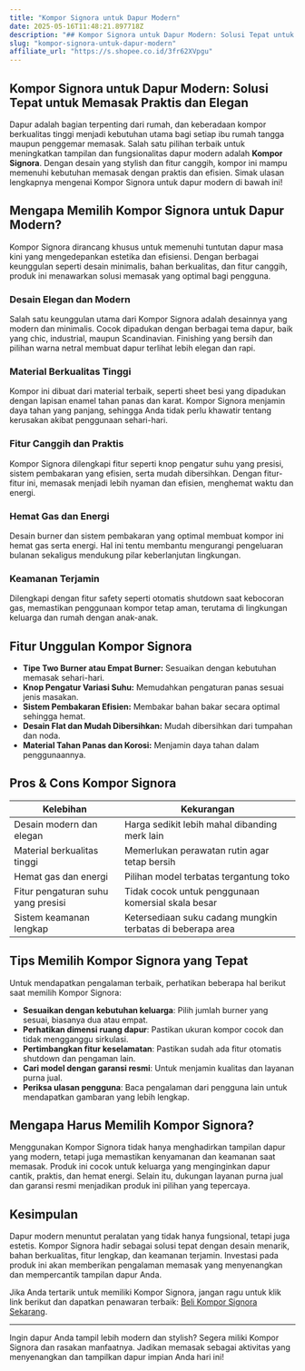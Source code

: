 ```yaml
---
title: "Kompor Signora untuk Dapur Modern"
date: 2025-05-16T11:48:21.897718Z
description: "## Kompor Signora untuk Dapur Modern: Solusi Tepat untuk Memasak Praktis dan Elegan..."
slug: "kompor-signora-untuk-dapur-modern"
affiliate_url: "https://s.shopee.co.id/3fr62XVpgu"
---
```

## Kompor Signora untuk Dapur Modern: Solusi Tepat untuk Memasak Praktis dan Elegan

Dapur adalah bagian terpenting dari rumah, dan keberadaan kompor berkualitas tinggi menjadi kebutuhan utama bagi setiap ibu rumah tangga maupun penggemar memasak. Salah satu pilihan terbaik untuk meningkatkan tampilan dan fungsionalitas dapur modern adalah **Kompor Signora**. Dengan desain yang stylish dan fitur canggih, kompor ini mampu memenuhi kebutuhan memasak dengan praktis dan efisien. Simak ulasan lengkapnya mengenai Kompor Signora untuk dapur modern di bawah ini!

## Mengapa Memilih Kompor Signora untuk Dapur Modern?

Kompor Signora dirancang khusus untuk memenuhi tuntutan dapur masa kini yang mengedepankan estetika dan efisiensi. Dengan berbagai keunggulan seperti desain minimalis, bahan berkualitas, dan fitur canggih, produk ini menawarkan solusi memasak yang optimal bagi pengguna.

### Desain Elegan dan Modern

Salah satu keunggulan utama dari Kompor Signora adalah desainnya yang modern dan minimalis. Cocok dipadukan dengan berbagai tema dapur, baik yang chic, industrial, maupun Scandinavian. Finishing yang bersih dan pilihan warna netral membuat dapur terlihat lebih elegan dan rapi.

### Material Berkualitas Tinggi

Kompor ini dibuat dari material terbaik, seperti sheet besi yang dipadukan dengan lapisan enamel tahan panas dan karat. Kompor Signora menjamin daya tahan yang panjang, sehingga Anda tidak perlu khawatir tentang kerusakan akibat penggunaan sehari-hari.

### Fitur Canggih dan Praktis

Kompor Signora dilengkapi fitur seperti knop pengatur suhu yang presisi, sistem pembakaran yang efisien, serta mudah dibersihkan. Dengan fitur-fitur ini, memasak menjadi lebih nyaman dan efisien, menghemat waktu dan energi.

### Hemat Gas dan Energi

Desain burner dan sistem pembakaran yang optimal membuat kompor ini hemat gas serta energi. Hal ini tentu membantu mengurangi pengeluaran bulanan sekaligus mendukung pilar keberlanjutan lingkungan.

### Keamanan Terjamin

Dilengkapi dengan fitur safety seperti otomatis shutdown saat kebocoran gas, memastikan penggunaan kompor tetap aman, terutama di lingkungan keluarga dan rumah dengan anak-anak.

## Fitur Unggulan Kompor Signora

- **Tipe Two Burner atau Empat Burner:** Sesuaikan dengan kebutuhan memasak sehari-hari.
- **Knop Pengatur Variasi Suhu:** Memudahkan pengaturan panas sesuai jenis masakan.
- **Sistem Pembakaran Efisien:** Membakar bahan bakar secara optimal sehingga hemat.
- **Desain Flat dan Mudah Dibersihkan:** Mudah dibersihkan dari tumpahan dan noda.
- **Material Tahan Panas dan Korosi:** Menjamin daya tahan dalam penggunaannya.

## Pros & Cons Kompor Signora

| Kelebihan | Kekurangan |
|--------------|--------------|
| Desain modern dan elegan | Harga sedikit lebih mahal dibanding merk lain |
| Material berkualitas tinggi | Memerlukan perawatan rutin agar tetap bersih |
| Hemat gas dan energi | Pilihan model terbatas tergantung toko |
| Fitur pengaturan suhu yang presisi | Tidak cocok untuk penggunaan komersial skala besar |
| Sistem keamanan lengkap | Ketersediaan suku cadang mungkin terbatas di beberapa area |

## Tips Memilih Kompor Signora yang Tepat

Untuk mendapatkan pengalaman terbaik, perhatikan beberapa hal berikut saat memilih Kompor Signora:

- **Sesuaikan dengan kebutuhan keluarga**: Pilih jumlah burner yang sesuai, biasanya dua atau empat.
- **Perhatikan dimensi ruang dapur**: Pastikan ukuran kompor cocok dan tidak mengganggu sirkulasi.
- **Pertimbangkan fitur keselamatan**: Pastikan sudah ada fitur otomatis shutdown dan pengaman lain.
- **Cari model dengan garansi resmi**: Untuk menjamin kualitas dan layanan purna jual.
- **Periksa ulasan pengguna**: Baca pengalaman dari pengguna lain untuk mendapatkan gambaran yang lebih lengkap.

## Mengapa Harus Memilih Kompor Signora?

Menggunakan Kompor Signora tidak hanya menghadirkan tampilan dapur yang modern, tetapi juga memastikan kenyamanan dan keamanan saat memasak. Produk ini cocok untuk keluarga yang menginginkan dapur cantik, praktis, dan hemat energi. Selain itu, dukungan layanan purna jual dan garansi resmi menjadikan produk ini pilihan yang tepercaya.

## Kesimpulan

Dapur modern menuntut peralatan yang tidak hanya fungsional, tetapi juga estetis. Kompor Signora hadir sebagai solusi tepat dengan desain menarik, bahan berkualitas, fitur lengkap, dan keamanan terjamin. Investasi pada produk ini akan memberikan pengalaman memasak yang menyenangkan dan mempercantik tampilan dapur Anda.

Jika Anda tertarik untuk memiliki Kompor Signora, jangan ragu untuk klik link berikut dan dapatkan penawaran terbaik: [Beli Kompor Signora Sekarang](https://s.shopee.co.id/3fr62XVpgu).

---

Ingin dapur Anda tampil lebih modern dan stylish? Segera miliki Kompor Signora dan rasakan manfaatnya. Jadikan memasak sebagai aktivitas yang menyenangkan dan tampilkan dapur impian Anda hari ini!